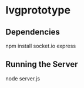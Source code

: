 lvgprototype
============

Dependencies
------------

npm install socket.io express

Running the Server
------------------

node server.js
